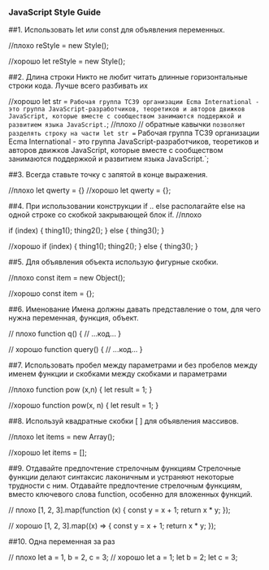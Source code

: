 ### JavaScript Style Guide

##1. Использовать let или const для объявления переменных.

//плохо
reStyle = new Style();

//хорошо
let reStyle = new Style();

##2. Длина строки
Никто не любит читать длинные горизонтальные строки кода. Лучше всего разбивать их

//хорошо
let str = `
  Рабочая группа TC39 организации Ecma International -
  это группа JavaScript-разработчиков, теоретиков и авторов движков JavaScript,
  которые вместе с сообществом занимаются поддержкой и развитием языка JavaScript.
`;
//плохо
// обратные кавычки ` позволяют разделять строку на части
let str = ` Рабочая группа TC39 организации Ecma International - это группа JavaScript-разработчиков, теоретиков и авторов движков JavaScript, которые вместе с сообществом занимаются поддержкой и развитием языка JavaScript.`;

##3. Всегда ставьте точку с запятой в конце выражения.

//плохо
let qwerty = {}
//хорошо
let qwerty = {};

##4. При использовании конструкции if .. else располагайте else на одной строке со скобкой закрывающей блок if.
//плохо

if (index) {
  thing1();
  thing2();
}
else {
  thing3();
}
 
//хорошо
if (index) {
  thing1();
  thing2();
} else {
  thing3();
}

##5. Для объявления объекта использую фигурные скобки. 

//плохо
const item = new Object();

//хорошо
const item = {};

##6. Именование
Имена должны давать представление о том, для чего нужна переменная, функция, объект.

// плохо
function q() {
  // ...код...
}

// хорошо
function query() {
  // ...код...
}

##7. Использовать пробел между параметрами и без пробелов между именем функции и скобками между скобками и параметрами

//плохо
function pow (x,n) {
	let result = 1;
}

//хорошо
function pow(x, n) {
	let result = 1;
}

##8. Используй квадратные скобки [ ] для объявления массивов.

//плохо
let items = new Array();

//хорошо
let items = [];

##9. Отдавайте предпочтение стрелочным функциям
Стрелочные функции делают синтаксис лаконичным и устраняют некоторые трудности с ним. Отдавайте предпочтение стрелочным функциям, вместо ключевого слова function, особенно для вложенных функций.

// плохо
[1, 2, 3].map(function (x) {
  const y = x + 1;
  return x * y;
});

// хорошо
[1, 2, 3].map((x) => {
  const y = x + 1;
  return x * y;
});

##10. Одна переменная за раз

// плохо
let a = 1, b = 2, c = 3;
// хорошо
let a = 1;
let b = 2;
let c = 3;